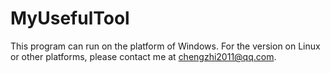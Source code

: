 # MyUsefulTool
This program can run on the platform of Windows. For the version on Linux or other platforms, please contact me at chengzhi2011@qq.com.

